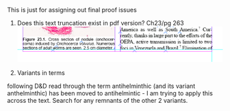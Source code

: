 This is just for assigning out final proof issues


1. Does this text truncation exist in pdf version? Ch23/pg 263
![truncated text- does it show in pdf?](https://github.com/m4sterbunny/ParasitesWithoutBorders/blob/master/images/pg263_ch23_truncatedText.PNG)



2. Variants in terms

following D&D read through the term antihelminthic (and its variant anthelminthic) has been moved to antihelmintic - I am trying to apply this across the text. Search for any remnants of the other 2 variants.
